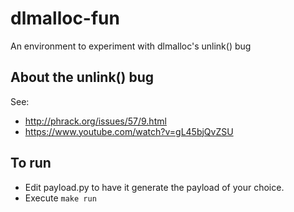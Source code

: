 # dlmalloc-fun
An environment to experiment with dlmalloc's unlink() bug

## About the unlink() bug
See:
* http://phrack.org/issues/57/9.html
* https://www.youtube.com/watch?v=gL45bjQvZSU

## To run
* Edit payload.py to have it generate the payload of your choice.
* Execute `make run`